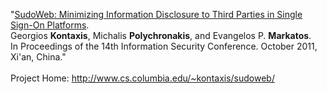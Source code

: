 "[SudoWeb: Minimizing Information Disclosure to Third Parties in Single Sign-On Platforms](http://sudoweb.googlecode.com/files/sudoweb.isc11.pdf). <br>Georgios <b>Kontaxis</b>, Michalis <b>Polychronakis</b>, and Evangelos P. <b>Markatos</b>. <br>In Proceedings of the 14th Information Security Conference. October 2011, Xi'an, China."<br>
<br>
Project Home: <a href='http://www.cs.columbia.edu/~kontaxis/sudoweb/'>http://www.cs.columbia.edu/~kontaxis/sudoweb/</a>